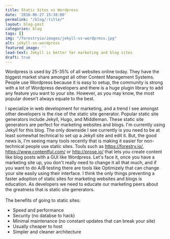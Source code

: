 ```yaml
---
title: Static Sites vs Wordpress
date: '2016-06-27 15:38:00'
permalink: "/blog/:title/"
layout: blog-post
categories: blog
tags: []
img: "/forestryio/images/jekyll-vs-wordpress.jpg"
alt: jekyll-vs-wordpress
featured_image: ''
lead-text: Jekyll is better for marketing and blog sites
draft: true
---
```

Wordpress is used by 25-35% of all websites online today. They have the biggest market share amongst all other Content Management Systems. People use Wordpress because it is easy to setup, the community is strong with a lot of Wordpress developers and there is a huge plugin library to add any feature you want to your site. However, as you may know, the most popular doesn't always equate to the best. 

I specialize in web development for marketing, and a trend I see amongst other developers is the rise of the static site generator. Popular static site generators include Jekyll, Hugo, and Middleman. These static site generators are perfect for marketing websites and blogs. I'm currently using Jekyll for this blog. The only downside I see currently is you need to be at least somewhat technical to set up a Jekyll site and edit it. But, the good news is, I'm seeing many tools recently that is making it easier for non-technical people use static sites. Tools such as https://forestry.io/, https://www.contentful.com/ or http://prose.io/ that lets you create content like blog posts with a GUI like Wordpress. Let's face it, once you have a marketing site up, you don't really need to change it all that much, and if you want to do A/B testing there are tools like Optimizely that can change your site easily using their interface. I think the only things preventing a faster adoption of static sites for marketing websites and blogs  is education. As developers we need to educate our marketing peers about the greatness that is static site generators. 
<br/>
<br/>
The benefits of going to static sites:<br/>
* Speed and performance<br/>
* Security (no databse to hack)<br/>
* Minimal maintenance (no constant updates that can break your site)<br/>
* Usually cheaper to host<br/>
* Simpler and cleaner architecture <br/>